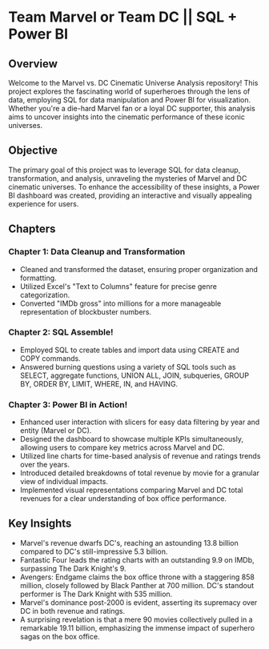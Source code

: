 # Team Marvel or Team DC || SQL + Power BI

## Overview
Welcome to the Marvel vs. DC Cinematic Universe Analysis repository! This project explores the fascinating world of superheroes through the lens of data, employing SQL for data manipulation and Power BI for visualization. Whether you're a die-hard Marvel fan or a loyal DC supporter, this analysis aims to uncover insights into the cinematic performance of these iconic universes.

## Objective
The primary goal of this project was to leverage SQL for data cleanup, transformation, and analysis, unraveling the mysteries of Marvel and DC cinematic universes. To enhance the accessibility of these insights, a Power BI dashboard was created, providing an interactive and visually appealing experience for users.

## Chapters

### Chapter 1: Data Cleanup and Transformation
- Cleaned and transformed the dataset, ensuring proper organization and formatting.
- Utilized Excel's "Text to Columns" feature for precise genre categorization.
- Converted "IMDb gross" into millions for a more manageable representation of blockbuster numbers.

### Chapter 2: SQL Assemble!
- Employed SQL to create tables and import data using CREATE and COPY commands.
- Answered burning questions using a variety of SQL tools such as SELECT, aggregate functions, UNION ALL, JOIN, subqueries, GROUP BY, ORDER BY, LIMIT, WHERE, IN, and HAVING.

### Chapter 3: Power BI in Action!
- Enhanced user interaction with slicers for easy data filtering by year and entity (Marvel or DC).
- Designed the dashboard to showcase multiple KPIs simultaneously, allowing users to compare key metrics across Marvel and DC.
- Utilized line charts for time-based analysis of revenue and ratings trends over the years.
- Introduced detailed breakdowns of total revenue by movie for a granular view of individual impacts.
- Implemented visual representations comparing Marvel and DC total revenues for a clear understanding of box office performance.

## Key Insights
- Marvel's revenue dwarfs DC's, reaching an astounding 13.8 billion compared to DC's still-impressive 5.3 billion.
- Fantastic Four leads the rating charts with an outstanding 9.9 on IMDb, surpassing The Dark Knight's 9.
- Avengers: Endgame claims the box office throne with a staggering 858 million, closely followed by Black Panther at 700 million. DC's standout performer is The Dark Knight with 535 million.
- Marvel's dominance post-2000 is evident, asserting its supremacy over DC in both revenue and ratings.
- A surprising revelation is that a mere 90 movies collectively pulled in a remarkable 19.11 billion, emphasizing the immense impact of superhero sagas on the box office.
